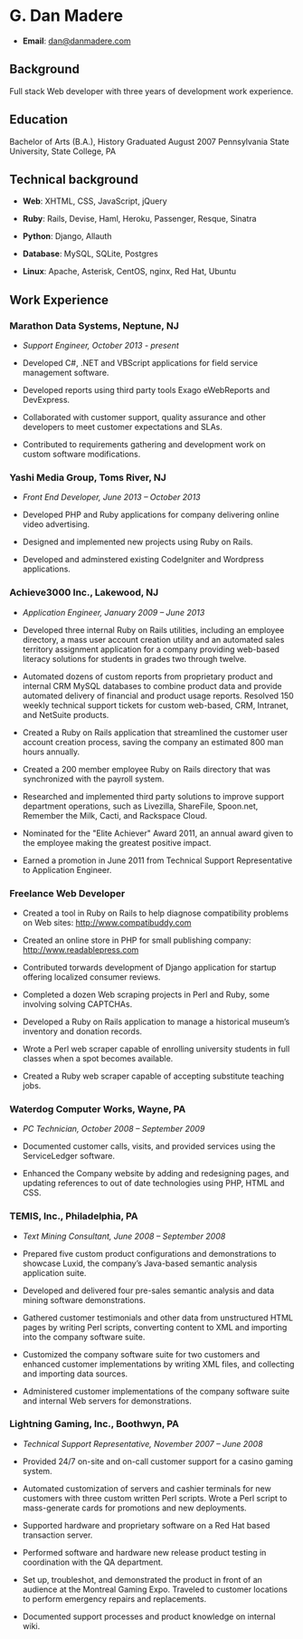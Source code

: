 # G. Dan Madere

* **Email**: <dan@danmadere.com>

## Background

Full stack Web developer with three years of development work experience.

## Education

Bachelor of Arts (B.A.), History
Graduated August 2007
Pennsylvania State University, State College, PA

## Technical background

* **Web**: XHTML, CSS, JavaScript, jQuery

* **Ruby**: Rails, Devise, Haml, Heroku, Passenger, Resque, Sinatra

* **Python**: Django, Allauth

* **Database**: MySQL, SQLite, Postgres

* **Linux**: Apache, Asterisk, CentOS, nginx, Red Hat, Ubuntu

## Work Experience

### Marathon Data Systems, Neptune, NJ

* _Support Engineer, October 2013 - present_

* Developed C#, .NET and VBScript applications for field service management software.

* Developed reports using third party tools Exago eWebReports and DevExpress.

* Collaborated with customer support, quality assurance and other developers to meet customer expectations and SLAs.

* Contributed to requirements gathering and development work on custom software modifications.

### Yashi Media Group, Toms River, NJ

* _Front End Developer, June 2013 – October 2013_

* Developed PHP and Ruby applications for company delivering online video advertising.

* Designed and implemented new projects using Ruby on Rails.

* Developed and adminstered existing CodeIgniter and Wordpress applications.

### Achieve3000 Inc., Lakewood, NJ

* _Application Engineer, January 2009 – June 2013_

* Developed three internal Ruby on Rails utilities, including an employee directory, a mass user account creation utility and an automated sales territory assignment application for a company providing web-based literacy solutions for students in grades two through twelve.

* Automated dozens of custom reports from proprietary product and internal CRM MySQL databases to combine product data and provide automated delivery of financial and product usage reports. 
Resolved 150 weekly technical support tickets for custom web-based, CRM, Intranet, and NetSuite products.

* Created a Ruby on Rails application that streamlined the customer user account creation process, saving the company an estimated 800 man hours annually.  

* Created a 200 member employee Ruby on Rails directory that was synchronized with the payroll system.

* Researched and implemented third party solutions to improve support department operations, such as Livezilla, ShareFile, Spoon.net, Remember the Milk, Cacti, and Rackspace Cloud.

* Nominated for the "Elite Achiever" Award 2011, an annual award given to the employee making the greatest positive impact.

* Earned a promotion in June 2011 from Technical Support Representative to Application Engineer. 

### Freelance Web Developer

* Created a tool in Ruby on Rails to help diagnose compatibility problems on Web sites:
http://www.compatibuddy.com

* Created an online store in PHP for small publishing company:
http://www.readablepress.com

* Contributed torwards development of Django application for startup offering localized consumer reviews.

* Completed a dozen Web scraping projects in Perl and Ruby, some involving solving CAPTCHAs.

* Developed a Ruby on Rails application to manage a historical museum’s inventory and donation records.

* Wrote a Perl web scraper capable of enrolling university students in full classes when a spot becomes available.

* Created a Ruby web scraper capable of accepting substitute teaching jobs.

### Waterdog Computer Works, Wayne, PA

* _PC Technician, October 2008 – September 2009_
	
* Documented customer calls, visits, and provided services using the ServiceLedger software.

* Enhanced the Company website by adding and redesigning pages, and updating references to out of date technologies using PHP, HTML and CSS. 

### TEMIS, Inc., Philadelphia, PA

* _Text Mining Consultant, June 2008 – September 2008_
 	 
* Prepared five custom product configurations and demonstrations to showcase Luxid, the company’s Java-based semantic analysis application suite. 

* Developed and delivered four pre-sales semantic analysis and data mining software demonstrations.

* Gathered customer testimonials and other data from unstructured HTML pages by writing Perl scripts, converting content to XML and importing into the company software suite. 

* Customized the company software suite for two customers and enhanced customer implementations by writing XML files, and collecting and importing data sources.

* Administered customer implementations of the company software suite and internal Web servers for demonstrations.

### Lightning Gaming, Inc., Boothwyn, PA

* _Technical Support Representative, November 2007 – June 2008_

* Provided 24/7 on-site and on-call customer support for a casino gaming system. 

* Automated customization of servers and cashier terminals for new customers with three custom written Perl scripts. 
Wrote a Perl script to mass-generate cards for promotions and new deployments.

* Supported hardware and proprietary software on a Red Hat based transaction server.

* Performed software and hardware new release product testing in coordination with the QA department.

* Set up, troubleshot, and demonstrated the product in front of an audience at the Montreal Gaming Expo. 
Traveled to customer locations to perform emergency repairs and replacements.

* Documented support processes and product knowledge on internal wiki.
